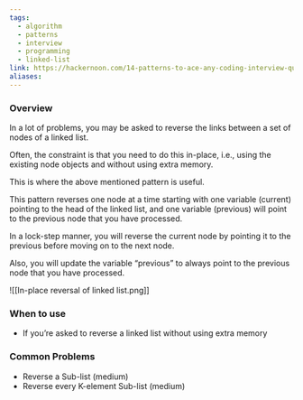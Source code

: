 ```yaml
---
tags:
  - algorithm
  - patterns
  - interview
  - programming
  - linked-list
link: https://hackernoon.com/14-patterns-to-ace-any-coding-interview-question-c5bb3357f6ed
aliases:
---
```



### Overview

In a lot of problems, you may be asked to reverse the links between a set of nodes of a linked list. 

Often, the constraint is that you need to do this in-place, i.e., using the existing node objects and without using extra memory. 

This is where the above mentioned pattern is useful.


This pattern reverses one node at a time starting with one variable (current) pointing to the head of the linked list, and one variable (previous) will point to the previous node that you have processed. 

In a lock-step manner, you will reverse the current node by pointing it to the previous before moving on to the next node. 

Also, you will update the variable “previous” to always point to the previous node that you have processed.


![[In-place reversal of linked list.png]]


### When to use

- If you’re asked to reverse a linked list without using extra memory

### Common Problems

- Reverse a Sub-list (medium)
- Reverse every K-element Sub-list (medium)

